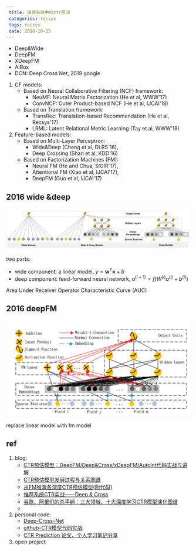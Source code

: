 ```yaml
---
 title: 推荐系统中的ctr预测
 categories: recsys
 tags: recsys
 date: 2020-10-25
---
```


- Deep&Wide
- DeepFM
- XDeepFM
- AiBox
- DCN: Deep Cross Net, 2019 google

1. CF models:
    - Based on Neural Collaborative Filtering (NCF) framework:
        - NeuMF: Neural Matrix Factorization (He et al, WWW'17) 
        - ConvNCF: Outer Product-based NCF (He et al, IJCAI'18) 
    - Based on Translation framework:
        - TransRec: Translation-based Recommendation (He et al, Recsys'17) 
        - LRML: Latent Relational Metric Learning (Tay et al, WWW'18)
2. Feature-based models:
    - Based on Multi-Layer Perceptron:
        - Wide\&Deep (Cheng et al, DLRS'16), 
        - Deep Crossing (Shan et al, KDD'16) 
    - Based on Factorization Machines (FM):
        - Neural FM (He and Chua, SIGIR'17), 
        - Attentional FM (Xiao et al, IJCAI'17), 
        - DeepFM (Guo et al, IJCAl'17)

## 2016 wide &deep

![2016_deep_wide](imgs/2016_deep_wide.png)

two parts:
- wide component: a linear model, $y=\mathbf{w}^{T} \mathbf{x}+b$ 
- deep component: feed-forward neural network, $a^{(l+1)}=f\left(W^{(l)} a^{(l)}+b^{(l)}\right)$

Area Under Receiver Operator Characteristic Curve (AUC)

## 2016 deepFM

![2016_deepfm](imgs/2016_deepfm.png)

replace linear model with fm model


## ref

1. blog:
    - [CTR预估模型：DeepFM/Deep&Cross/xDeepFM/AutoInt代码实战与讲解](https://zhuanlan.zhihu.com/p/109933924)
    - [CTR预估模型发展过程与关系图谱](https://zhuanlan.zhihu.com/p/104307718)
    - [从FM推演各深度CTR预估模型(附代码)](https://blog.csdn.net/longxinchen_ml/article/details/81031736)
    - [推荐系统CTR实战——Deep & Cross](https://fuhailin.github.io/Deep-and-Cross-Network/)
    - [谷歌、阿里们的杀手锏：三大领域，十大深度学习CTR模型演化图谱](https://cloud.tencent.com/developer/article/1455807)
    - [](https://www.jianshu.com/nb/21403842)
2. personal code:
    - [Deep-Cross-Net](https://github.com/FitzFan/Deep-Cross-Net)
    - [github-CTR模型代码实战](https://github.com/NELSONZHAO/zhihu/tree/master/ctr_models)
    - [CTR Prediction 论文、个人学习笔记分享](https://github.com/duboya/CTR-Prediction)
3. open project


